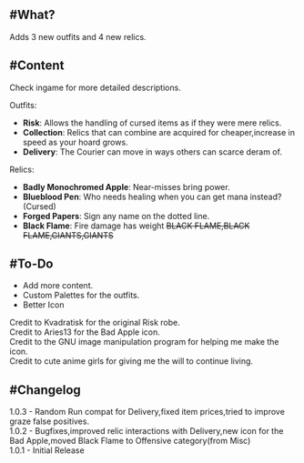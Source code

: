 #What?
---
Adds 3 new outfits and 4 new relics.

#Content
---
Check ingame for more detailed descriptions.

Outfits:
 * **Risk**: Allows the handling of cursed items as if they were mere relics.
 * **Collection**: Relics that can combine are acquired for cheaper,increase in speed as your hoard grows.
 * **Delivery**: The Courier can move in ways others can scarce deram of.

Relics:
 * **Badly Monochromed Apple**: Near-misses bring power.
 * **Blueblood Pen**: Who needs healing when you can get mana instead? (Cursed)
 * **Forged Papers**: Sign any name on the dotted line.
 * **Black Flame**: Fire damage has weight ~~BLACK FLAME,BLACK FLAME,GIANTS,GIANTS~~

#To-Do
---
 * Add more content.
 * Custom Palettes for the outfits.
 * Better Icon

Credit to Kvadratisk for the original Risk robe.\
Credit to Aries13 for the Bad Apple icon.\
Credit to the GNU image manipulation program for helping me make the icon.\
Credit to cute anime girls for giving me the will to continue living.

#Changelog
---
1.0.3 - Random Run compat for Delivery,fixed item prices,tried to improve graze false positives.\
1.0.2 - Bugfixes,improved relic interactions with Delivery,new icon for the Bad Apple,moved Black Flame to Offensive category(from Misc)\
1.0.1 - Initial Release
